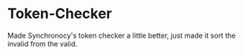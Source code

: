 # Token-Checker
Made Synchronocy's token checker a little better, just made it sort the invalid from the valid.
